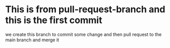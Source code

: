 # This is from pull-request-branch and this is the first commit

we create this branch to commit some change and then pull request to the main branch and merge it
